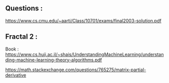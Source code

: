 
## Questions :

 https://www.cs.cmu.edu/~aarti/Class/10701/exams/final2003-solution.pdf

## Fractal 2 : 

Book : https://www.cs.huji.ac.il/~shais/UnderstandingMachineLearning/understanding-machine-learning-theory-algorithms.pdf

https://math.stackexchange.com/questions/765275/matrix-partial-derivative
